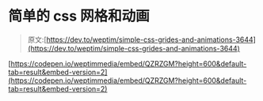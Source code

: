 # 简单的 css 网格和动画

> 原文:[https://dev.to/weptim/simple-css-grides-and-animations-3644](https://dev.to/weptim/simple-css-grides-and-animations-3644)

[https://codepen.io/weptimmedia/embed/QZRZGM?height=600&default-tab=result&embed-version=2](https://codepen.io/weptimmedia/embed/QZRZGM?height=600&default-tab=result&embed-version=2)